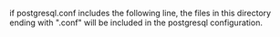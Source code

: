if postgresql.conf includes the following line, the files in this directory ending with ".conf" will be included in the postgresql configuration.
